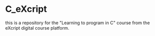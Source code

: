 # C_eXcript
this is a repository for the "Learning to program in C" course from the eXcript digital course platform.
